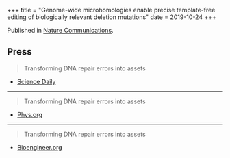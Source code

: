 +++
title = "Genome-wide microhomologies enable precise template-free editing of biologically relevant deletion mutations"
date = 2019-10-24
+++

Published in [Nature Communications](https://www.nature.com/articles/s41467-019-12829-8).

## Press

> Transforming DNA repair errors into assets
- [Science Daily](https://www.sciencedaily.com/releases/2019/10/191028104201.htm)

---

> Transforming DNA repair errors into assets
- [Phys.org](https://phys.org/news/2019-10-dna-errors-assets.html)

---

> Transforming DNA repair errors into assets
- [Bioengineer.org](https://bioengineer.org/transforming-dna-repair-errors-into-assets/)

